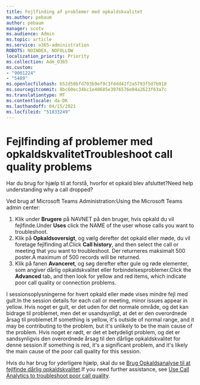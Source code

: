 ```yaml
---
title: Fejlfinding af problemer med opkaldskvalitet
ms.author: pebaum
author: pebaum
manager: scotv
ms.audience: Admin
ms.topic: article
ms.service: o365-administration
ROBOTS: NOINDEX, NOFOLLOW
localization_priority: Priority
ms.collection: Adm_O365
ms.custom:
- "9001224"
- "5489"
ms.openlocfilehash: b52d50bfd703b9ef9c3fddd42f2a5793f5d7b918
ms.sourcegitcommit: 8bc60ec34bc1e40685e3976576e04a2623f63a7c
ms.translationtype: MT
ms.contentlocale: da-DK
ms.lasthandoff: 04/15/2021
ms.locfileid: "51833249"
---
```

# <a name="troubleshoot-call-quality-problems"></a><span data-ttu-id="d5675-102">Fejlfinding af problemer med opkaldskvalitet</span><span class="sxs-lookup"><span data-stu-id="d5675-102">Troubleshoot call quality problems</span></span>

<span data-ttu-id="d5675-103">Har du brug for hjælp til at forstå, hvorfor et opkald blev afsluttet?</span><span class="sxs-lookup"><span data-stu-id="d5675-103">Need help understanding why a call dropped?</span></span>

<span data-ttu-id="d5675-104">Ved brug af Microsoft Teams Administration:</span><span class="sxs-lookup"><span data-stu-id="d5675-104">Using the Microsoft Teams admin center:</span></span>

1. <span data-ttu-id="d5675-105">Klik under **Brugere** på NAVNET på den bruger, hvis opkald du vil fejlfinde.</span><span class="sxs-lookup"><span data-stu-id="d5675-105">Under **Uses** click the NAME of the user whose calls you want to troubleshoot.</span></span>
2. <span data-ttu-id="d5675-106">Klik på **Opkaldsoversigt**, og vælg derefter det opkald eller møde, du vil foretage fejlfinding af.</span><span class="sxs-lookup"><span data-stu-id="d5675-106">Click **Call history**, and then select the call or meeting that you want to troubleshoot.</span></span> <span data-ttu-id="d5675-107">Der returneres maksimalt 500 poster.</span><span class="sxs-lookup"><span data-stu-id="d5675-107">A maximum of 500 records will be returned.</span></span>
3. <span data-ttu-id="d5675-108">Klik på fanen **Avanceret**, og søg derefter efter gule og røde elementer, som angiver dårlig opkaldskvalitet eller forbindelsesproblemer.</span><span class="sxs-lookup"><span data-stu-id="d5675-108">Click the **Advanced** tab, and then look for yellow and red items, which indicate poor call quality or connection problems.</span></span>

<span data-ttu-id="d5675-109">I sessionsoplysningerne for hvert opkald eller møde vises mindre fejl med gult.</span><span class="sxs-lookup"><span data-stu-id="d5675-109">In the session details for each call or meeting, minor issues appear in yellow.</span></span> <span data-ttu-id="d5675-110">Hvis noget er gult, er det uden for det normale område, og det kan bidrage til problemet, men det er usandsynligt, at det er den overordnede årsag til problemet.</span><span class="sxs-lookup"><span data-stu-id="d5675-110">If something is yellow, it's outside of normal range, and it may be contributing to the problem, but it's unlikely to be the main cause of the problem.</span></span> <span data-ttu-id="d5675-111">Hvis noget er rødt, er det et betydeligt problem, og det er sandsynligvis den overordnede årsag til den dårlige opkaldskvalitet for denne session.</span><span class="sxs-lookup"><span data-stu-id="d5675-111">If something is red, it's a significant problem, and it's likely the main cause of the poor call quality for this session.</span></span>

<span data-ttu-id="d5675-112">Hvis du har brug for yderligere hjælp, skal du se [Brug Opkaldsanalyse til at fejlfinde dårlig opkaldskvalitet](https://docs.microsoft.com/microsoftteams/use-call-analytics-to-troubleshoot-poor-call-quality#troubleshoot-call-quality-problems-using-call-analytics).</span><span class="sxs-lookup"><span data-stu-id="d5675-112">If you need further assistance, see [Use Call Analytics to troubleshoot poor call quality](https://docs.microsoft.com/microsoftteams/use-call-analytics-to-troubleshoot-poor-call-quality#troubleshoot-call-quality-problems-using-call-analytics).</span></span>
